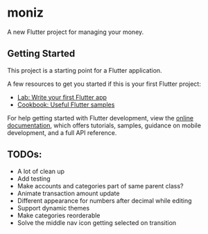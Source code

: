 # moniz

A new Flutter project for managing your money.

## Getting Started

This project is a starting point for a Flutter application.

A few resources to get you started if this is your first Flutter project:

- [Lab: Write your first Flutter app](https://docs.flutter.dev/get-started/codelab)
- [Cookbook: Useful Flutter samples](https://docs.flutter.dev/cookbook)

For help getting started with Flutter development, view the
[online documentation](https://docs.flutter.dev/), which offers tutorials,
samples, guidance on mobile development, and a full API reference.

## TODOs:

- A lot of clean up
- Add testing
- Make accounts and categories part of same parent class?
- Animate transaction amount update
- Different appearance for numbers after decimal while editing
- Support dynamic themes
- Make categories reorderable
- Solve the middle nav icon getting selected on transition